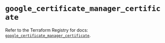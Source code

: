 # `google_certificate_manager_certificate`

Refer to the Terraform Registry for docs: [`google_certificate_manager_certificate`](https://registry.terraform.io/providers/hashicorp/google/6.9.0/docs/resources/certificate_manager_certificate).
